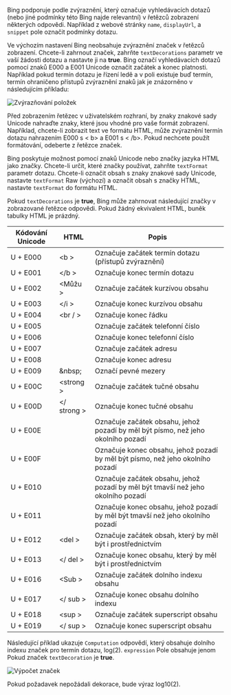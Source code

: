 Bing podporuje podle zvýraznění, který označuje vyhledávacích dotazů (nebo jiné podmínky této Bing najde relevantní) v řetězců zobrazení některých odpovědi. Například z webové stránky `name`, `displayUrl`, a `snippet` pole označit podmínky dotazu.

Ve výchozím nastavení Bing neobsahuje zvýraznění značek v řetězců zobrazení. Chcete-li zahrnout značek, zahrňte `textDecorations` parametr ve vaší žádosti dotazu a nastavte ji na **true**. Bing označí vyhledávacích dotazů pomocí znaků E000 a E001 Unicode označit začátek a konec platnosti. Například pokud termín dotazu je řízení ledě a v poli existuje buď termín, termín ohraničeno přístupů zvýraznění znaků jak je znázorněno v následujícím příkladu:  
  
![Zvýrazňování položek](./media/cognitive-services-bing-hit-highlighting/bing-hit-highlighting.PNG) 

Před zobrazením řetězec v uživatelském rozhraní, by znaky znakové sady Unicode nahraďte znaky, které jsou vhodné pro vaše formát zobrazení. Například, chcete-li zobrazit text ve formátu HTML, může zvýraznění termín dotazu nahrazením E000 s < b\> a E001 s < /b\>. Pokud nechcete použít formátování, odeberte z řetězce značek. 

Bing poskytuje možnost pomocí znaků Unicode nebo značky jazyka HTML jako značky. Chcete-li určit, které značky používat, zahrňte `textFormat` parametr dotazu. Chcete-li označit obsah s znaky znakové sady Unicode, nastavte `textFormat` Raw (výchozí) a označit obsah s značky HTML, nastavte `textFormat` do formátu HTML. 
  
Pokud `textDecorations` je **true**, Bing může zahrnovat následující značky v zobrazované řetězce odpovědi. Pokud žádný ekvivalent HTML, buněk tabulky HTML je prázdný.

|Kódování Unicode|HTML|Popis
|-|-|-
|U + E000|\<b >|Označuje začátek termín dotazu (přístupů zvýraznění)
|U + E001|\</b >|Označuje konec termín dotazu
|U + E002|\<Můžu >|Označuje začátek kurzívou obsahu 
|U + E003|\</i >|Označuje konec kurzívou obsahu
|U + E004|\<br / >|Označuje konec řádku
|U + E005||Označuje začátek telefonní číslo
|U + E006||Označuje konec telefonní číslo
|U + E007||Označuje začátek adresu
|U + E008||Označuje konec adresu
|U + E009|\&nbsp;|Označí pevné mezery
|U + E00C|\<strong >|Označuje začátek tučné obsahu
|U + E00D|\</ strong >|Označuje konec tučné obsahu
|U + E00E||Označuje začátek obsahu, jehož pozadí by měl být písmo, než jeho okolního pozadí
|U + E00F||Označuje konec obsahu, jehož pozadí by měl být písmo, než jeho okolního pozadí
|U + E010||Označuje začátek obsahu, jehož pozadí by měl být tmavší než jeho okolního pozadí
|U + E011||Označuje konec obsahu, jehož pozadí by měl být tmavší než jeho okolního pozadí
|U + E012|\<del >|Označuje začátek obsah, který by měl být i prostřednictvím
|U + E013|\</ del >|Označuje konec obsahu, který by měl být i prostřednictvím
|U + E016|\<Sub >|Označuje začátek dolního indexu obsahu
|U + E017|\</ sub >|Označuje konec obsahu dolního indexu
|U + E018|\<sup >|Označuje začátek superscript obsahu
|U + E019|\</ sup >|Označuje konec superscript obsahu

Následující příklad ukazuje `Computation` odpovědí, který obsahuje dolního indexu značek pro termín dotazu, log(2). `expression` Pole obsahuje jenom Pokud značek `textDecoration` je **true**.

![Výpočet značek](./media/cognitive-services-bing-hit-highlighting/bing-markers-computation.PNG) 

Pokud požadavek nepožádali dekorace, bude výraz log10(2). 
  
